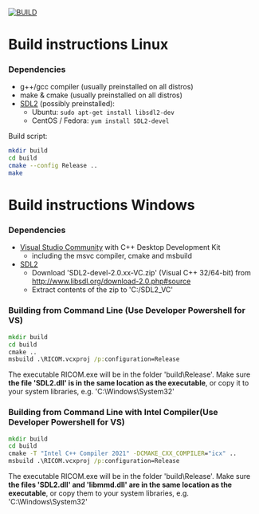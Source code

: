 [![BUILD](https://github.com/ThFriedrich/riCOM_cpp/actions/workflows/build.yml/badge.svg)](https://github.com/ThFriedrich/riCOM_cpp/actions/workflows/build.yml)

# Build instructions Linux
### Dependencies 
- g++/gcc compiler (usually preinstalled on all distros)
- make & cmake (usually preinstalled on all distros)
- [SDL2](http://www.libsdl.org)  (possibly preinstalled): 
  - Ubuntu: ```sudo apt-get install libsdl2-dev``` 
  - CentOS / Fedora: ```yum install SDL2-devel``` 
  
Build script:
```bash
mkdir build
cd build
cmake --config Release ..
make
```

# Build instructions Windows
### Dependencies 
- [Visual Studio Community](https://visualstudio.microsoft.com/vs/community/) with C++ Desktop Development Kit
  - including the msvc compiler, cmake and msbuild
- [SDL2](http://www.libsdl.org) 
  - Download 'SDL2-devel-2.0.xx-VC.zip' (Visual C++ 32/64-bit) from http://www.libsdl.org/download-2.0.php#source
  - Extract contents of the zip to 'C:/SDL2_VC'

### Building from Command Line (**Use __Developer__ Powershell for VS**)
```bat
mkdir build
cd build
cmake ..
msbuild .\RICOM.vcxproj /p:configuration=Release
```
The executable RICOM.exe will be in the folder 'build\Release'. Make  sure **the file 'SDL2.dll' is in the same location as the executable**, or copy it to your system libraries, e.g. 'C:\Windows\System32' 


### Building from Command Line with **Intel** Compiler(**Use __Developer__ Powershell for VS**)
```bat
mkdir build
cd build
cmake -T "Intel C++ Compiler 2021" -DCMAKE_CXX_COMPILER="icx" ..
msbuild .\RICOM.vcxproj /p:configuration=Release
```
The executable RICOM.exe will be in the folder 'build\Release'. Make  sure **the files 'SDL2.dll' and 'libmmd.dll' are in the same location as the executable**, or copy them to your system libraries, e.g. 'C:\Windows\System32' 
